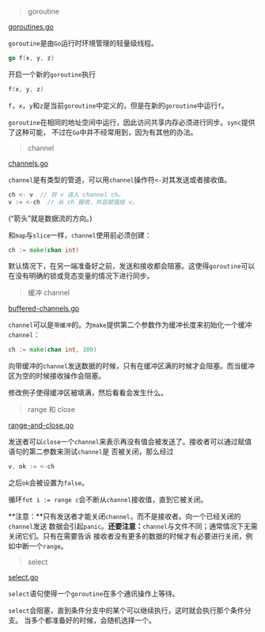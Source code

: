 > goroutine

[goroutines.go](goroutines.go)

`goroutine`是由`Go`运行时环境管理的轻量级线程。

```go
go f(x, y, z)
```

开启一个新的`goroutine`执行

```go
f(x, y, z)
```

`f`，`x`，`y`和`z`是当前`goroutine`中定义的，但是在新的`goroutine`中运行`f`。

`goroutine`在相同的地址空间中运行，因此访问共享内存必须进行同步。`sync`提供了这种可能，
不过在`Go`中并不经常用到，因为有其他的办法。

> channel

[channels.go](channels.go)

`channel`是有类型的管道，可以用`channel`操作符`<-`对其发送或者接收值。

```go
ch <- v  // 将 v 送入 channel ch。
v := <-ch  // 从 ch 接收，并且赋值给 v。
```

(“箭头”就是数据流的方向。)

和`map`与`slice`一样，`channel`使用前必须创建：

```go
ch := make(chan int)
```

默认情况下，在另一端准备好之前，发送和接收都会阻塞。这使得`goroutine`可以在没有明确的锁或竞态变量的情况下进行同步。

> 缓冲 channel

[buffered-channels.go](buffered-channels.go)

`channel`可以是`带缓冲`的。为`make`提供第二个参数作为缓冲长度来初始化一个缓冲`channel`：

```go
ch := make(chan int, 100)
```

向带缓冲的`channel`发送数据的时候，只有在缓冲区满的时候才会阻塞。而当缓冲区为空的时候接收操作会阻塞。

修改例子使得缓冲区被填满，然后看看会发生什么。

> range 和 close

[range-and-close.go](range-and-close.go)

发送者可以`close`一个`channel`来表示再没有值会被发送了。接收者可以通过赋值语句的第二参数来测试`channel`是
否被关闭，那么经过

```go
v, ok := <-ch
```

之后`ok`会被设置为`false`。

循环`fot i := range c`会不断从`channel`接收值，直到它被关闭。

**注意：**只有发送者才能关闭`channel`，而不是接收者。向一个已经关闭的`channel`发送
数据会引起`panic`。**还要注意：**`channel`与文件不同；通常情况下无需关闭它们。只有在需要告诉
接收者没有更多的数据的时候才有必要进行关闭，例如中断一个`range`。

> select

[select.go](select.go)

`select`语句使得一个`goroutine`在多个通讯操作上等待。

`select`会阻塞，直到条件分支中的某个可以继续执行，这时就会执行那个条件分支。
当多个都准备好的时候，会随机选择一个。
